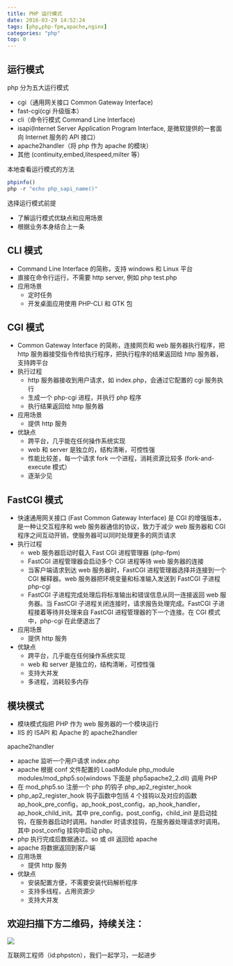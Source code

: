 ```yaml
---
title: PHP 运行模式
date: 2016-03-29 14:52:24
tags: [php,php-fpm,apache,nginx]
categories: "php"
top: 0
---
```


## 运行模式

php 分为五大运行模式
- cgi（通用网关接口 Common Gateway Interface)
- fast-cgi(cgi 升级版本）
- cli（命令行模式 Command Line Interface)
- isapi(Internet Server Application Program Interface, 是微软提供的一套面向 Internet 服务的 API 接口）
- apache2handler（将 php 作为 apache 的模块）
- 其他 (continuity,embed,litespeed,milter 等）

本地查看运行模式的方法

```php
phpinfo()
php -r "echo php_sapi_name()"
```

选择运行模式前提
- 了解运行模式优缺点和应用场景
- 根据业务本身结合上一条

## CLI 模式

- Command Line Interface 的简称，支持 windows 和 Linux 平台
- 直接在命令行运行，不需要 http server, 例如 php test.php
- 应用场景
    - 定时任务
    - 开发桌面应用使用 PHP-CLI 和 GTK 包

## CGI 模式

- Common Gateway Interface 的简称，连接网页和 web 服务器执行程序，把 http 服务器接受指令传给执行程序，把执行程序的结果返回给 http 服务器，支持跨平台
- 执行过程
    - http 服务器接收到用户请求，如 index.php，会通过它配置的 cgi 服务执行
    - 生成一个 php-cgi 进程，并执行 php 程序
    - 执行结果返回给 http 服务器
- 应用场景
    - 提供 http 服务
- 优缺点
    - 跨平台，几乎能在任何操作系统实现
    - web 和 server 是独立的，结构清晰，可控性强
    - 性能比较差，每一个请求 fork 一个进程，消耗资源比较多 (fork-and-execute 模式）
    - 逐渐少见

## FastCGI 模式

- 快速通用网关接口 (Fast Common Gateway Interface) 是 CGI 的增强版本，是一种让交互程序和 web 服务器通信的协议，致力于减少 web 服务器和 CGI 程序之间互动开销，使服务器可以同时处理更多的网页请求
- 执行过程
    - web 服务器启动时载入 Fast CGI 进程管理器 (php-fpm)
    - FastCGI 进程管理器会启动多个 CGI 进程等待 web 服务器的连接
    - 当客户端请求到达 web 服务器时，FastCGI 进程管理器选择并连接到一个 CGI 解释器。web 服务器把环境变量和标准输入发送到 FastCGI 子进程 php-cgi
    - FastCGI 子进程完成处理后将标准输出和错误信息从同一连接返回 web 服务器。当 FastCGI 子进程关闭连接时，请求报告处理完成。FastCGI 子进程接着等待并处理来自 FastCGI 进程管理器的下一个连接。在 CGI 模式中，php-cgi 在此便退出了
- 应用场景
    - 提供 http 服务
- 优缺点
    - 跨平台，几乎能在任何操作系统实现
    - web 和 server 是独立的，结构清晰，可控性强
    - 支持大并发
    - 多进程，消耗较多内存

## 模块模式

- 模块模式指把 PHP 作为 web 服务器的一个模块运行
- IIS 的 ISAPI 和 Apache 的 apache2handler

apache2handler
- apache 监听一个用户请求 index.php
- apache 根据 conf 文件配置的 LoadModule php_module modules/mod_php5.so(windows 下面是 php5apache2_2.dll) 调用 PHP
- 在 mod_php5.so 注册一个 php 的钩子 php_ap2_register_hook
- php_ap2_register_hook 钩子函数中包括 4 个挂钩以及对应的函数 ap_hook_pre_config，ap_hook_post_config，ap_hook_handler，ap_hook_child_init。其中 pre_config，post_config，child_init 是启动挂钩，在服务器启动时调用。handler 时请求挂钩，在服务器处理请求时调用。其中 post_config 挂钩中启动 php。
- php 执行完成后数据通过。so 或 dll 返回给 apache
- apache 将数据返回到客户端
- 应用场景
    - 提供 http 服务
- 优缺点
    - 安装配置方便，不需要安装代码解析程序
    - 支持多线程，占用资源少
    - 支持大并发

## 欢迎扫描下方二维码，持续关注：

![](https://ww1.sinaimg.cn/large/a616b9a4gy1g4xzv954a4j20760763yo.jpg)

互联网工程师（id:phpstcn），我们一起学习，一起进步
